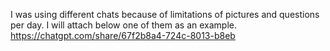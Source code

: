 I was using different chats because of limitations of pictures and questions per day. I will attach below one of them as an example.
https://chatgpt.com/share/67f2b8a4-724c-8013-b8eb